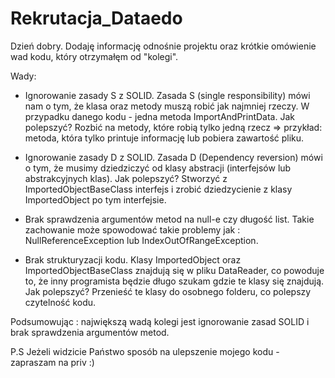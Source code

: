 # Rekrutacja_Dataedo

Dzień dobry. 
Dodaję informację odnośnie projektu oraz krótkie omówienie wad kodu, który otrzymałęm od "kolegi". 

Wady:
- Ignorowanie zasady S z SOLID. Zasada S (single responsibility) mówi nam o tym, że klasa oraz metody muszą robić jak najmniej rzeczy. W przypadku danego kodu - jedna metoda ImportAndPrintData. 
Jak polepszyć? Rozbić na metody, które robią tylko jedną rzecz => przykład: metoda, która tylko printuje informację lub pobiera zawartość pliku.

- Ignorowanie zasady D z SOLID. Zasada D (Dependency reversion) mówi o tym, że musimy dziedziczyć od klasy abstracji (interfejsów lub abstrakcyjnych klas).
Jak polepszyć? Stworzyć z ImportedObjectBaseClass interfejs i zrobić dziedzycienie z klasy ImportedObject po tym interfejsie.

- Brak sprawdzenia argumentów metod na null-e czy długość list. Takie zachowanie może spowodować takie problemy jak : NullReferenceException lub IndexOutOfRangeException.

- Brak strukturyzacji kodu. Klasy  ImportedObject oraz ImportedObjectBaseClass znajdują się w pliku DataReader, co powoduje to, że inny programista będzie długo szukam gdzie te klasy się znajdują.
Jak polepszyć? Przenieść te klasy do osobnego folderu, co polepszy czytelność kodu.

Podsumowując : największą wadą kolegi jest ignorowanie zasad SOLID i brak sprawdzenia argumentów metod.

P.S Jeżeli widzicie Państwo sposób na ulepszenie mojego kodu - zapraszam na priv :)
